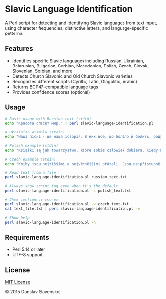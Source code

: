 # Slavic Language Identification

A Perl script for detecting and identifying Slavic languages from text input, using character frequencies, distinctive letters, and language-specific patterns.

## Features

- Identifies specific Slavic languages including Russian, Ukrainian, Belarusian, Bulgarian, Serbian, Macedonian, Polish, Czech, Slovak, Slovenian, Sorbian, and more
- Detects Church Slavonic and Old Church Slavonic varieties
- Recognizes different scripts (Cyrillic, Latin, Glagolitic, Arabic)
- Returns BCP47-compatible language tags
- Provides confidence scores (optional)

## Usage

```bash
# Basic usage with Russian text (stdin)
echo "Красота спасёт мир." | perl slavic-language-identification.pl

# Ukrainian example (stdin)
echo "Наші пісні - це наша історія. В них все, що боліло й болить, радувало і тривожить. Вони відображають і бережуть дух народу." | perl slavic-language-identification.pl

# Polish example (stdin)
echo "Książki są jak towarzystwo, które sobie człowiek dobiera. Kiedy na półce stoją książki pisane z serca i z talentów, człowiek się czuje otoczony przyjaznymi duchami. Z dobrą książką nigdy nie jesteś sam." | perl slavic-language-identification.pl

# Czech example (stdin)
echo "Knihy jsou nejtiššími a nejvěrnějšími přáteli. Jsou nejpřístupnějšími a nejmoudřejšími rádci a nejtrpělivějšími učiteli. Čtení dobrých knih je jako rozhovor s nejlepšími lidmi minulých staletí." | perl slavic-language-identification.pl

# Read text from a file
perl slavic-language-identification.pl russian_text.txt

# Always show script tag even when it's the default
perl slavic-language-identification.pl -s polish_text.txt

# Show confidence scores
perl slavic-language-identification.pl -v czech_text.txt
cat text_file.txt | perl slavic-language-identification.pl -v

# Show help
perl slavic-language-identification.pl -h
```

## Requirements

- Perl 5.14 or later
- UTF-8 support

## License

[MIT License](LICENSE)

© 2015 Danslav Slavenskoj